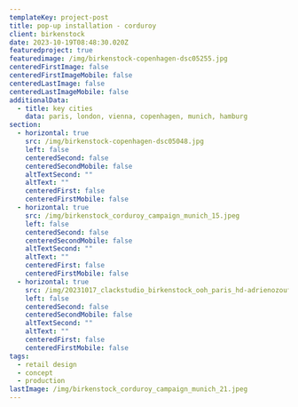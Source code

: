 ```yaml
---
templateKey: project-post
title: pop-up installation - corduroy
client: birkenstock
date: 2023-10-19T08:48:30.020Z
featuredproject: true
featuredimage: /img/birkenstock-copenhagen-dsc05255.jpg
centeredFirstImage: false
centeredFirstImageMobile: false
centeredLastImage: false
centeredLastImageMobile: false
additionalData:
  - title: key cities
    data: paris, london, vienna, copenhagen, munich, hamburg
section:
  - horizontal: true
    src: /img/birkenstock-copenhagen-dsc05048.jpg
    left: false
    centeredSecond: false
    centeredSecondMobile: false
    altTextSecond: ""
    altText: ""
    centeredFirst: false
    centeredFirstMobile: false
  - horizontal: true
    src: /img/birkenstock_corduroy_campaign_munich_15.jpeg
    left: false
    centeredSecond: false
    centeredSecondMobile: false
    altTextSecond: ""
    altText: ""
    centeredFirst: false
    centeredFirstMobile: false
  - horizontal: true
    src: /img/20231017_clackstudio_birkenstock_ooh_paris_hd-adrienozouf-28.jpg
    left: false
    centeredSecond: false
    centeredSecondMobile: false
    altTextSecond: ""
    altText: ""
    centeredFirst: false
    centeredFirstMobile: false
tags:
  - retail design
  - concept
  - production
lastImage: /img/birkenstock_corduroy_campaign_munich_21.jpeg
---
```

